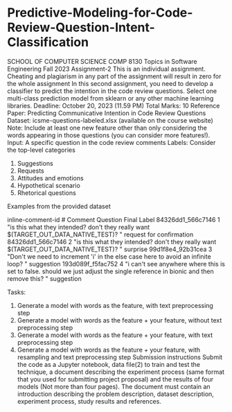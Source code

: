 # Predictive-Modeling-for-Code-Review-Question-Intent-Classification


SCHOOL OF COMPUTER SCIENCE
COMP 8130
Topics in Software Engineering
Fall 2023
Assignment-2
This is an individual assignment. Cheating and plagiarism in any part of the
assignment will result in zero for the whole assignment
In this second assignment, you need to develop a classifier to predict the intention in
the code review questions. Select one multi-class prediction model from sklearn or
any other machine learning libraries.
Deadline: October 20, 2023 (11.59 PM)
Total Marks: 10
Reference Paper: Predicting Communicative Intention in Code Review
Questions
Dataset: icsme-questions-labeled.xlsx (available on the course website)
Note: Include at least one new feature other than only considering the words appearing
in those questions (you can consider more features!).
Input: A specific question in the code review comments
Labels: Consider the top-level categories
1. Suggestions
2. Requests
3. Attitudes and emotions
4. Hypothetical scenario
5. Rhetorical questions

   
Examples from the provided dataset

inline-comment-id	# Comment	Question	Final Label
84326dd1_566c7146	1	"is this what they intended? don't they really want $(TARGET_OUT_DATA_NATIVE_TEST)?
"	request for confirmation
84326dd1_566c7146	2	"is this what they intended? don't they really want $(TARGET_OUT_DATA_NATIVE_TEST)?
"	surprise
99d1f8e4_92b31cea	3	"Don't we need to increment 'i' in the else case here to avoid an infinite loop?
"	suggestion
193d089f_f5fac752	4	"i can't see anywhere where this is set to false. should we just adjust the single reference in bionic and then remove this?
"	suggestion

Tasks: 
1. Generate a model with words as the feature, with text preprocessing step
2. Generate a model with words as the feature + your feature, without text
preprocessing step
3. Generate a model with words as the feature + your feature, with text preprocessing
step
4. Generate a model with words as the feature + your feature, with resampling and
text preprocessing step
Submission instructions
Submit the code as a Jupyter notebook, data file(2) to train and test the technique,
a document describing the experiment process (same format that you used for
submitting project proposal) and the results of four models (Not more than four
pages).
The document must contain an introduction describing the problem description,
dataset description, experiment process, study results and references.
